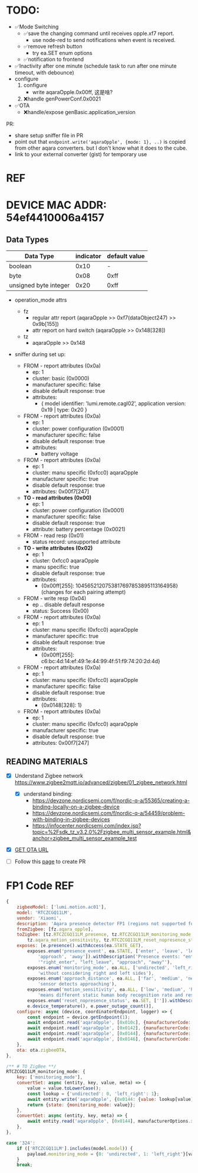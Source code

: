 # TODO: 


- ✅Mode Switching 
    - ✅save the changing command until receives opple.xf7 report. 
        - use node-red to send notifications when event is received. 
    - ✅remove refresh button
        - try ea.SET enum options
    - ✅notification to frontend 
- ✅Inactivity after one minute (schedule task to run after one minute timeout, with debounce)
- configure 
    1. configure 
        - write aqaraOpple.0x00ff, 这是啥?
    2. ❌handle genPowerConf.0x0021
- ✅OTA
    - ❌handle/expose genBasic.application_version

PR: 
- share setup sniffer file in PR 
- point out that `endpoint.write('aqaraOpple', {mode: 1}, ..)` is copied from other aqara converters. but I don't know what it does to the cube. 
- link to your external converter (gist) for temporary use 






# REF

# DEVICE MAC ADDR: 54ef4410006a4157

## Data Types

| Data Type             | indicator | default value |
| --------------------- | --------- | ------------- |
| boolean               | 0x10      | -             |
| byte                  | 0x08      | 0xff          |
| unsigned byte integer | 0x20      | 0xff          |




- operation_mode attrs
  - fz 
    - regular attr report (aqaraOpple >> 0xf7(dataObject247) >> 0x9b[155])
    - attr report on hard switch (aqaraOpple >> 0x148[328])
  - tz 
    - aqaraOpple >> 0x148

- sniffer during set up: 
    - FROM - report attributes (0x0a)
        - ep: 1
        - cluster: basic (0x0000)
        - manufacturer specific: false 
        - disable default response: true 
        - attributes: 
            - {
                model identifier: 'lumi.remote.cagl02', 
                application version: 0x19 | type: 0x20
            }
    - FROM - report attributes (0x0a)
        - ep: 1
        - cluster: power configuration (0x0001)
        - manufacturer specific: false 
        - disable default response: true 
        - attributes: 
            - battery voltage
    - FROM - report attributes (0x0a)
        - ep: 1
        - cluster: manu specific (0xfcc0) aqaraOpple
        - manufacturer specific: true
        - disable default response: true 
        - attributes: 0x00f7[247]
    - __TO - read attributes (0x00)__
        - ep: 1
        - cluster: power configuration (0x0001)
        - manufacturer specific: false 
        - disable default response: true 
        - attribute: battery percentage (0x0021)
    - FROM - read resp (0x01)
        - status record: unsupported attribute
    - __TO - write attributes (0x02)__
        - ep: 1
        - cluster: 0xfcc0 aqaraOpple
        - manu specific: true 
        - disable default response: true 
        - attributes: 
            - {0x00ff[255]: 1045652120753817697853895113164958} (changes for each pairing attempt)
    - FROM - write resp (0x04)
        - ep .. disable default response
        - status: Success (0x00)
    - FROM - report attributes (0x0a)
        - ep: 1
        - cluster: manu specific (0xfcc0) aqaraOpple
        - manufacturer specific: true
        - disable default response: true 
        - attributes: 
            - {0x00ff[255]: c6:bc:4d:14:ef:49:1e:44:99:4f:51:f9:74:20:2d:4d}
    - FROM - report attributes (0x0a)
        - ep: 1
        - cluster: manu specific (0xfcc0) aqaraOpple
        - manufacturer specific: false
        - disable default response: true 
        - attributes: 
            - {0x0148[328]: 1}
    - FROM - report attributes (0x0a)
        - ep: 1
        - cluster: manu specific (0xfcc0) aqaraOpple
        - manufacturer specific: true
        - disable default response: true 
        - attributes: 0x00f7[247]

## READING MATERIALS
- [x] Understand Zigbee network https://www.zigbee2mqtt.io/advanced/zigbee/01_zigbee_network.html
  - [x] understand binding: 
    - https://devzone.nordicsemi.com/f/nordic-q-a/55365/creating-a-binding-locally-on-a-zigbee-device
    - https://devzone.nordicsemi.com/f/nordic-q-a/54459/problem-with-binding-in-zigbee-devices
    - https://infocenter.nordicsemi.com/index.jsp?topic=%2Fsdk_tz_v3.2.0%2Fzigbee_multi_sensor_example.html&anchor=zigbee_multi_sensor_example_test
- [x] [GET OTA URL](https://www.zigbee2mqtt.io/advanced/more/tuya_xiaomi_ota_url.html)
- [ ] Follow this [page](https://www.zigbee2mqtt.io/advanced/support-new-devices/01_support_new_devices.html#_3-adding-converter-s-for-your-device) to create PR



# FP1 Code REF
```js
{
    zigbeeModel: ['lumi.motion.ac01'],
    model: 'RTCZCGQ11LM',
    vendor: 'Xiaomi',
    description: 'Aqara presence detector FP1 (regions not supported for now)',
    fromZigbee: [fz.aqara_opple],
    toZigbee: [tz.RTCZCGQ11LM_presence, tz.RTCZCGQ11LM_monitoring_mode, tz.RTCZCGQ11LM_approach_distance,
        tz.aqara_motion_sensitivity, tz.RTCZCGQ11LM_reset_nopresence_status],
    exposes: [e.presence().withAccess(ea.STATE_GET),
        exposes.enum('presence_event', ea.STATE, ['enter', 'leave', 'left_enter', 'right_leave', 'right_enter', 'left_leave',
            'approach', 'away']).withDescription('Presence events: "enter", "leave", "left_enter", "right_leave", ' +
            '"right_enter", "left_leave", "approach", "away"'),
        exposes.enum('monitoring_mode', ea.ALL, ['undirected', 'left_right']).withDescription('Monitoring mode with or ' +
            'without considering right and left sides'),
        exposes.enum('approach_distance', ea.ALL, ['far', 'medium', 'near']).withDescription('The distance at which the ' +
            'sensor detects approaching'),
        exposes.enum('motion_sensitivity', ea.ALL, ['low', 'medium', 'high']).withDescription('Different sensitivities ' +
            'means different static human body recognition rate and response speed of occupied'),
        exposes.enum('reset_nopresence_status', ea.SET, ['']).withDescription('Reset the status of no presence'),
        e.device_temperature(), e.power_outage_count()],
    configure: async (device, coordinatorEndpoint, logger) => {
        const endpoint = device.getEndpoint(1);
        await endpoint.read('aqaraOpple', [0x010c], {manufacturerCode: 0x115f});
        await endpoint.read('aqaraOpple', [0x0142], {manufacturerCode: 0x115f});
        await endpoint.read('aqaraOpple', [0x0144], {manufacturerCode: 0x115f});
        await endpoint.read('aqaraOpple', [0x0146], {manufacturerCode: 0x115f});
    },
    ota: ota.zigbeeOTA,
},
```

```js 
/** # TO ZigBee **/
RTCZCGQ11LM_monitoring_mode: {
    key: ['monitoring_mode'],
    convertSet: async (entity, key, value, meta) => {
        value = value.toLowerCase();
        const lookup = {'undirected': 0, 'left_right': 1};
        await entity.write('aqaraOpple', {0x0144: {value: lookup[value], type: 0x20}}, manufacturerOptions.xiaomi);
        return {state: {monitoring_mode: value}};
    },
    convertGet: async (entity, key, meta) => {
        await entity.read('aqaraOpple', [0x0144], manufacturerOptions.xiaomi);
    },
},
```
```js
case '324':
    if (['RTCZCGQ11LM'].includes(model.model)) {
        payload.monitoring_mode = {0: 'undirected', 1: 'left_right'}[value];
    }
    break;
```
